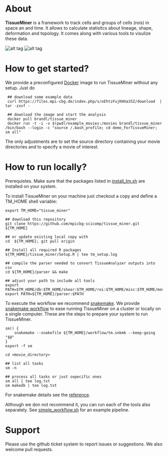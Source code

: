
About
=================

**TissueMiner** is a framework to track cells and groups of cells (rois) in space an and time. It allows to calculate statisitcs about lineage, shape, deformation and topology. It comes along with various tools to visulize these data. 


![alt tag](https://raw.githubusercontent.com/mpicbg-scicomp/tissue_miner/master/docs/readme_screenshots/stripes_0.jpg)
![alt tag](https://raw.githubusercontent.com/mpicbg-scicomp/tissue_miner/master/docs/readme_screenshots/veins_0.jpg)


How to get started?
================

We provide a preconfigured [Docker](http://docker.com/) image to run TissueMiner without any setup. Just do

     ## download some example data
     curl https://files.mpi-cbg.de/index.php/s/oEhtzFujKHUa35Z/download  | tar -zxvf -
     
     ## download the image and start the analysis
     docker pull brandl/tissue_miner
     docker run -t -i -v $(pwd)/example_movies:/movies brandl/tissue_miner /bin/bash --login -c "source /.bash_profile; cd demo_ForTissueMiner; sm all"
     
The only adjustments are to set the source directory containing your movie directories and to specify a movie of interest.


How to run locally?
================

Prerequistes. Make sure that the packages listed in [install_tm.sh](misc/install_dependencies.sh) are installed on your system.

To install TissueMiner on your machine just checkout a copy and define a TM_HOME shell variable:

    export TM_HOME="tissue_miner"

    ## download this repository
    git clone https://github.com/mpicbg-scicomp/tissue_miner.git ${TM_HOME}
        
    ## or update existing local copy with
    cd  ${TM_HOME}; git pull origin
    
    ## Install all required R packages
    ${TM_HOME}/tissue_miner/Setup.R | tee tm_setup.log
    
    ## compile the parser needed to convert TissueAnalyzer outputs into csv
    cd ${TM_HOME}/parser && make

    ## adjust your path to include all tools
    export PATH=$TM_HOME/db:$TM_HOME/shear:$TM_HOME/roi:$TM_HOME/misc:$TM_HOME/movies:$TM_HOME/shear_contributions:$TM_HOME/topology:$TM_HOME/triangles:$TM_HOME/lineage:$PATH
    export PATH=${TM_HOME}/parser:$PATH

To execute the workflow we recommend [snakemake](https://bitbucket.org/johanneskoester/snakemake/wiki/Home). We provide [snakemake workflow](workflow/tm.snkmk) to ease running TissueMiner on a cluster or locally on a single computer. These are the steps to prepare your system to run TissueMiner.

    sm() {
        snakemake --snakefile ${TM_HOME}/workflow/tm.snkmk --keep-going "$@"
    }
    export -f sm
    
    cd <movie_directory>
    
    ## list all tasks
    sm -n
    
    ## process all tasks or just sepecific ones
    sm all | tee log.txt
    sm makedb | tee log.txt
    
For snakemake details see the [reference](https://bitbucket.org/johanneskoester/snakemake/wiki/Home).

Although we don not recommend it, you can run each of the tools also separately. See [simple_workflow.sh](workflow/simple_workflow.sh) for an example pipeline.

Support
=========

Please use the github ticket system to report issues or suggestions. We also welcome pull requests.